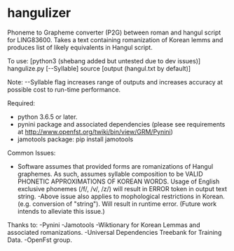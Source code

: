 # hangulizer
Phoneme to Grapheme converter (P2G) between roman and hangul script for LING83600.  Takes a text containing romanization of Korean lemms and produces list of likely equivalents in Hangul script. 

To use:
  [python3 (shebang added but untested due to dev issues)] hangulize.py [--Syllable] source [output (hangul.txt by default)]
  
  Note: --Syllable flag increases range of outputs and increases accuracy at possible cost to run-time performance.

Required: 
- python 3.6.5 or later.  
- pynini package and associated dependencies (please see requirements at http://www.openfst.org/twiki/bin/view/GRM/Pynini)
- jamotools package: pip install jamotools

Common Issues:
- Software assumes that provided forms are romanizations of Hangul graphemes.  As such, assumes syllable composition to be VALID PHONETIC APPROXIMATIONS OF KOREAN WORDS.  Usage of English exclusive phonemes (/f/, /v/, /z/) will result in ERROR token in output text string.
-Above issue also applies to mophological restrictions in Korean.  (e.g. conversion of "string").  Will result in runtime error.  (Future work intends to alleviate this issue.)   

Thanks to:
-Pynini
-Jamotools
-Wiktionary for Korean Lemmas and associated romanizations.
-Universal Dependencies Treebank for Training Data.
-OpenFst group. 
